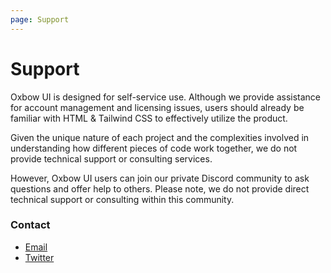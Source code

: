```yaml
---
page: Support
---
```


# Support
Oxbow UI is designed for self-service use. Although we provide assistance for account management and licensing issues, users should already be familiar with HTML & Tailwind CSS to effectively utilize the product.

Given the unique nature of each project and the complexities involved in understanding how different pieces of code work together, we do not provide technical support or consulting services.

However, Oxbow UI users can join our private Discord community to ask questions and offer help to others. Please note, we do not provide direct technical support or consulting within this community.

### Contact
- [Email](mailto:michael@andreuzza.com)
- [Twitter](https://twitter.com/mike_andreuzza)

